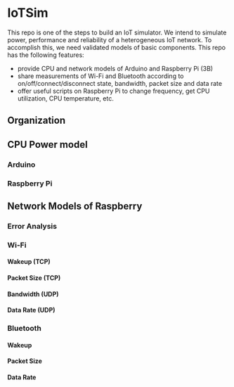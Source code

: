 # IoTSim
This repo is one of the steps to build an IoT simulator. We intend to simulate power, performance and
reliability of a heterogeneous IoT network. To accomplish this, we need validated models of basic
components. This repo has the following features:

- provide CPU and network models of Arduino and Raspberry Pi (3B)
- share measurements of Wi-Fi and Bluetooth according to on/off/connect/disconnect state,
bandwidth, packet size and data rate
- offer useful scripts on Raspberry Pi to change frequency, get CPU utilization, CPU temperature, etc.

## Organization

## CPU Power model

### Arduino

### Raspberry Pi

## Network Models of Raspberry

### Error Analysis

### Wi-Fi

#### Wakeup (TCP)

#### Packet Size (TCP)

#### Bandwidth (UDP)

#### Data Rate (UDP)

### Bluetooth

#### Wakeup

#### Packet Size

#### Data Rate